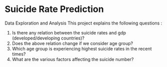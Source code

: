 # Suicide Rate Prediction
Data Exploration and Analysis
This project explains the following questions :
1.	Is there any relation between the suicide rates and gdp (developed/developing countries)?
2.	Does the above relation change if we consider age group?
3.	Which age group is experiencing highest suicide rates in the recent times?
4.	What are the various factors affecting the suicide number?
